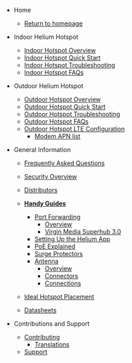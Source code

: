 <!-- docs/_sidebar.md -->

- Home

  - [Return to homepage](/)

- Indoor Helium Hotspot

  - [Indoor Hotspot Overview](indoor-hotspot/overview.md)
  - [Indoor Hotspot Quick Start](indoor-hotspot/quick-start.md)
  - [Indoor Hotspot Troubleshooting](indoor-hotspot/troubleshooting.md)
  - [Indoor Hotspot FAQs](indoor-hotspot/indoor-faq.md)

- Outdoor Helium Hotspot

  - [Outdoor Hotspot Overview](outdoor-hotspot/overview.md)
  - [Outdoor Hotspot Quick Start](outdoor-hotspot/quick-start.md)
  - [Outdoor Hotspot Troubleshooting](outdoor-hotspot/troubleshooting.md)
  - [Outdoor Hotspot FAQs](outdoor-hotspot/outdoor-faq.md)
  - [Outdoor Hotspot LTE Configuration](outdoor-hotspot/lte-config.md)
    - [Modem APN list](outdoor-hotspot/lte-apns.md)

- General Information

  - [Frequently Asked Questions](FAQs.md)
  - [Security Overview](security.md)
  - [Distributors](distributors.md)

  - [**Handy Guides**](handy-guides.md)
    - [Port Forwarding](handy-guides/port-forwarding/overview.md)
      - [Overview](handy-guides/port-forwarding/overview.md)
      - [Virgin Media Superhub 3.0](handy-guides/port-forwarding/vm-superhub-v3.md)
    - [Setting Up the Helium App](handy-guides/setting-up-hnt-app.md)
    - [PoE Explained](handy-guides/poe-explained.md)
    - [Surge Protectors](handy-guides/surge-protectors.md)
    - [Antenna](handy-guides/antenna/overview.md)
      - [Overview](handy-guides/antenna/overview.md)
      - [Connectors](handy-guides/antenna/connectors.md)
      - [Connections](handy-guides/antenna/connections.md)
  - [Ideal Hotspot Placement](handy-guides/hotspot-ideal-location.md)
  - [Datasheets](datasheets.md)

- Contributions and Support

  - [Contributing](contributing/overview.md)
    - [Translations](contributing/translations.md)
  - [Support](support.md)
